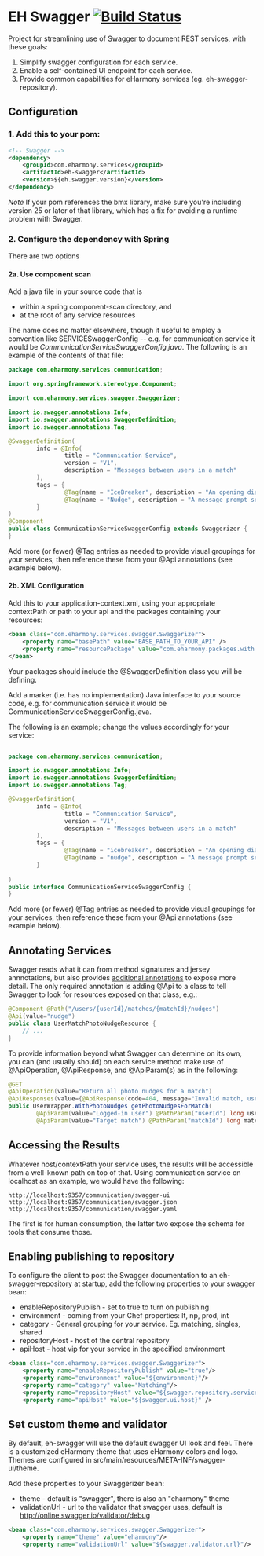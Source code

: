 # EH Swagger  [![Build Status](https://travis-ci.org/eHarmony/eh-swagger.svg?branch=master)](https://travis-ci.org/eHarmony/eh-swagger)


Project for streamlining use of [Swagger](http://swagger.io/) to document REST services, with these goals:

1. Simplify swagger configuration for each service.
2. Enable a self-contained UI endpoint for each service.
3. Provide common capabilities for eHarmony services (eg. eh-swagger-repository).

## Configuration

### 1. Add this to your pom:

```xml
<!-- Swagger -->
<dependency>
    <groupId>com.eharmony.services</groupId>
    <artifactId>eh-swagger</artifactId>
    <version>${eh.swagger.version}</version>
</dependency>         
```

*Note* If your pom references the bmx library, make sure you're including version 25 or later of that library, which has a fix for avoiding a runtime problem with Swagger.

### 2. Configure the dependency with Spring

There are two options

#### 2a. Use component scan

Add a java file in your source code that is
  * within a spring component-scan directory, and
  * at the root of any service resources
  
The name does no matter elsewhere, though it useful to employ a convention like SERVICESwaggerConfig -- e.g. for communication service it would be _CommunicationServiceSwaggerConfig.java_. The following is an example of the contents of that file:

```java
package com.eharmony.services.communication;

import org.springframework.stereotype.Component;

import com.eharmony.services.swagger.Swaggerizer;

import io.swagger.annotations.Info;
import io.swagger.annotations.SwaggerDefinition;
import io.swagger.annotations.Tag;

@SwaggerDefinition(
        info = @Info(
                title = "Communication Service",
                version = "V1",
                description = "Messages between users in a match"
        ),
        tags = {
                @Tag(name = "IceBreaker", description = "An opening dialog message prompt between users"),
                @Tag(name = "Nudge", description = "A message prompt sent to encourage another user to upload a photo")
        }
)
@Component
public class CommunicationServiceSwaggerConfig extends Swaggerizer {
}
```

Add more (or fewer) @Tag entries as needed to provide visual groupings for your services, then reference these from your @Api annotations (see example below).

#### 2b. XML Configuration

Add this to your application-context.xml, using your appropriate contextPath or path to your api and the packages containing your resources:

```xml
<bean class="com.eharmony.services.swagger.Swaggerizer">
    <property name="basePath" value="BASE_PATH_TO_YOUR_API" />
    <property name="resourcePackage" value="com.eharmony.packages.with.your.resources"/>
</bean>
```

Your packages should include the @SwaggerDefinition class you will be defining.

Add a marker (i.e. has no implementation) Java interface to your source code, e.g. for communication service it would be CommunicationServiceSwaggerConfig.java. 

The following is an example; change the values accordingly for your service:

```java

package com.eharmony.services.communication;

import io.swagger.annotations.Info;
import io.swagger.annotations.SwaggerDefinition;
import io.swagger.annotations.Tag;

@SwaggerDefinition(
        info = @Info(
                title = "Communication Service",
                version = "V1",
                description = "Messages between users in a match"
        ),
        tags = {
                @Tag(name = "icebreaker", description = "An opening dialog message prompt between users"),
                @Tag(name = "nudge", description = "A message prompt sent to encourage another user to upload a photo")
        }
        
)
public interface CommunicationServiceSwaggerConfig {
}

```

Add more (or fewer) @Tag entries as needed to provide visual groupings for your services, then reference these from your @Api annotations (see example below).


## Annotating Services

Swagger reads what it can from method signatures and jersey annnotations, but also provides [additional annotations](https://github.com/swagger-api/swagger-core/wiki/Annotations-1.5.X) to expose more detail. The only required annotation is adding @Api to a class to tell Swagger to look for resources exposed on that class, e.g.: 

```java
@Component @Path("/users/{userId}/matches/{matchId}/nudges")
@Api(value="nudge")
public class UserMatchPhotoNudgeResource {
    // ...
} 
```

To provide information beyond what Swagger can determine on its own, you can (and usually should) on each service method make use of @ApiOperation, @ApiResponse, and @ApiParam(s) as in the following: 

```java
@GET 
@ApiOperation(value="Return all photo nudges for a match")
@ApiResponses(value={@ApiResponse(code=404, message="Invalid match, userId not in match")})
public UserWrapper.WithPhotoNudges getPhotoNudgesForMatch(
        @ApiParam(value="Logged-in user") @PathParam("userId") long userId,
        @ApiParam(value="Target match") @PathParam("matchId") long matchId) {
```

## Accessing the Results

Whatever host/contextPath your service uses, the results will be accessible from a well-known path on top of that. Using communication service on localhost as an example, we would have the following: 

    http://localhost:9357/communication/swagger-ui
    http://localhost:9357/communication/swagger.json
    http://localhost:9357/communication/swagger.yaml
    
The first is for human consumption, the latter two expose the schema for tools that consume those.


## Enabling publishing to repository

To configure the client to post the Swagger documentation to an eh-swagger-repository at startup, add the following properties to your swagger bean:
* enableRepositoryPublish - set to true to turn on publishing
* environment - coming from your Chef properties: lt, np, prod, int
* category - General grouping for your service. Eg. matching, singles, shared
* repositoryHost - host of the central repository
* apiHost - host vip for your service in the specified environment

```xml
<bean class="com.eharmony.services.swagger.Swaggerizer">
    <property name="enableRepositoryPublish" value="true"/>
    <property name="environment" value="${environment}"/>
    <property name="category" value="Matching"/>
    <property name="repositoryHost" value="${swagger.repository.service}"/>
    <property name="apiHost" value="${swagger.ui.host}" />
```    

## Set custom theme and validator

By default, eh-swagger will use the default swagger UI look and feel. There is a customized eHarmony theme that uses eHarmony colors and logo. Themes are configured in src/main/resources/META-INF/swagger-ui/theme.

Add these properties to your Swaggerizer bean:
* theme - default is "swagger", there is also an "eharmony" theme
* validationUrl - url to the validator that swagger uses, default is http://online.swagger.io/validator/debug

```xml
<bean class="com.eharmony.services.swagger.Swaggerizer">
    <property name="theme" value="eharmony"/>
    <property name="validationUrl" value="${swagger.validator.url}"/>
```

